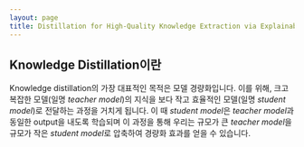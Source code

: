 ```yaml
---
layout: page
title: Distillation for High-Quality Knowledge Extraction via Explainable Oracle Approach
---
```


## Knowledge Distillation이란

Knowledge distillation의 가장 대표적인 목적은 모델 경량화입니다. 이를 위해, 크고 복잡한 모델(일명 *teacher model*)의 지식을 보다 작고 효율적인 모델(일명 *student model*)로 전달하는 과정을 거치게 됩니다. 이 때 *student model*은 *teacher model*과 동일한 output을 내도록 학습되며 이 과정을 통해 우리는 규모가 큰 *teacher model*을 규모가 작은 *student model*로 압축하여 경량화 효과를 얻을 수 있습니다. 
